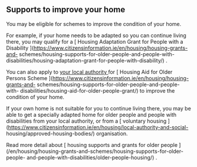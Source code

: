 ##  Supports to improve your home

You may be eligible for schemes to improve the condition of your home.

For example, if your home needs to be adapted so you can continue living
there, you may qualify for a [ Housing Adaptation Grant for People with a
Disability ](https://www.citizensinformation.ie/en/housing/housing-grants-and-
schemes/housing-supports-for-older-people-and-people-with-
disabilities/housing-adaptation-grant-for-people-with-disability/) .

You can also apply to [ your local authority
](https://www.gov.ie/en/publication/942f74-local-authorities/) for [ Housing
Aid for Older Persons Scheme
](https://www.citizensinformation.ie/en/housing/housing-grants-and-
schemes/housing-supports-for-older-people-and-people-with-
disabilities/housing-aid-for-older-people-grant/) to improve the condition of
your home.

If your own home is not suitable for you to continue living there, you may be
able to get a specially adapted home for older people and people with
disabilities from your local authority, or from a [ voluntary housing
](https://www.citizensinformation.ie/en/housing/local-authority-and-social-
housing/approved-housing-bodies/) organisation.

Read more detail about [ housing supports and grants for older people
](/en/housing/housing-grants-and-schemes/housing-supports-for-older-people-
and-people-with-disabilities/older-people-housing/) .
